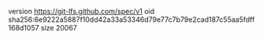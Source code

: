 version https://git-lfs.github.com/spec/v1
oid sha256:6e9222a5887f10dd42a33a53346d79e77c7b79e2cad187c55aa5fdff168d1057
size 20067
